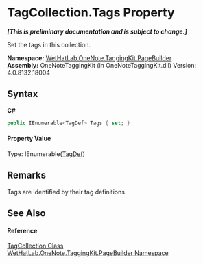 # TagCollection.Tags Property 
 _**\[This is preliminary documentation and is subject to change.\]**_

Set the tags in this collection.

**Namespace:**&nbsp;<a href="56352230-71f2-f4b7-63a8-983965663af5">WetHatLab.OneNote.TaggingKit.PageBuilder</a><br />**Assembly:**&nbsp;OneNoteTaggingKit (in OneNoteTaggingKit.dll) Version: 4.0.8132.18004

## Syntax

**C#**<br />
``` C#
public IEnumerable<TagDef> Tags { set; }
```


#### Property Value
Type: IEnumerable(<a href="76f26dcb-6d94-451a-0931-56436dcad40f">TagDef</a>)

## Remarks
Tags are identified by their tag definitions.

## See Also


#### Reference
<a href="690c2dc2-ed96-3d88-635a-e04151eea12b">TagCollection Class</a><br /><a href="56352230-71f2-f4b7-63a8-983965663af5">WetHatLab.OneNote.TaggingKit.PageBuilder Namespace</a><br />